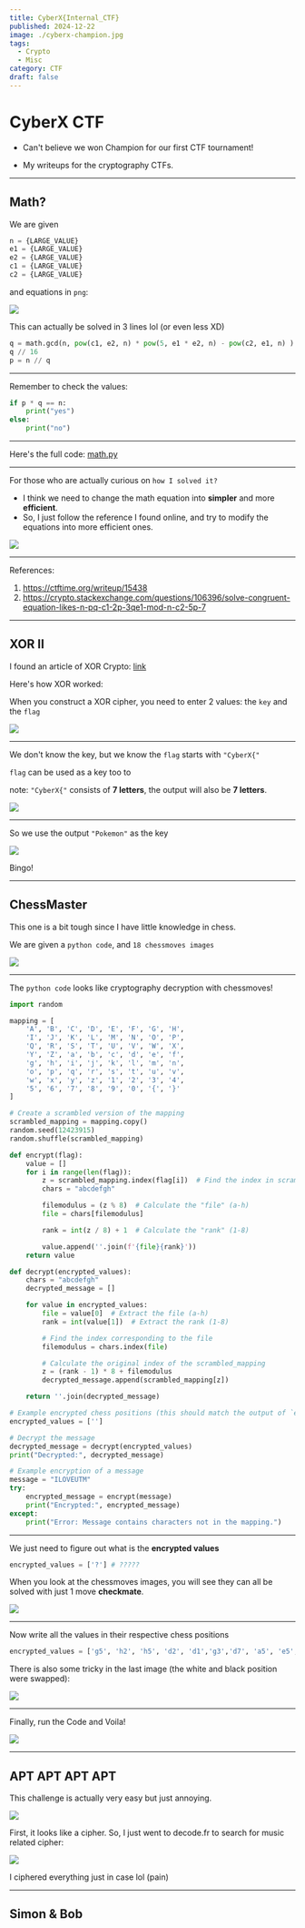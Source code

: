 ```yaml
---
title: CyberX{Internal_CTF}
published: 2024-12-22
image: ./cyberx-champion.jpg
tags:
  - Crypto
  - Misc
category: CTF
draft: false
---
```


# CyberX CTF


- Can't believe we won Champion for our first CTF tournament!

- My writeups for the cryptography CTFs.

---

## Math?

We are given

```python
n = {LARGE_VALUE}
e1 = {LARGE_VALUE}
e2 = {LARGE_VALUE}
c1 = {LARGE_VALUE}
c2 = {LARGE_VALUE}
```

and equations in `png`:

![](./assets/397964183-39ea306a-7e27-4155-9baf-bbd352e8f99b.png)

This can actually be solved in 3 lines lol (or even less XD)

```python
q = math.gcd(n, pow(c1, e2, n) * pow(5, e1 * e2, n) - pow(c2, e1, n) )
q // 16
p = n // q
```

---

Remember to check the values:

```python
if p * q == n:
    print("yes")
else:
    print("no")
```

---

Here's the full code: [math.py](https://github.com/Exberg/ctf-writeups/blob/main/math.py)

---

For those who are actually curious on `how I solved it?`

- I think we need to change the math equation into **simpler** and more **efficient**.
- So, I just follow the reference I found online, and try to modify the equations into more efficient ones.

![](./assets/397966112-a16573c7-1c92-4a51-9cfa-873a737a6124.png)

---

References:

1. https://ctftime.org/writeup/15438
2. https://crypto.stackexchange.com/questions/106396/solve-congruent-equation-likes-n-pq-c1-2p-3qe1-mod-n-c2-5p-7

---

## XOR II

I found an article of XOR Crypto: [link](https://golamrabbany.medium.com/crypto-ctf-you-either-know-xor-you-dont-69ac9b8f4812)

Here's how XOR worked:

When you construct a XOR cipher, you need to enter 2 values: the `key` and the `flag`

![](./assets/397962425-21fd28ad-d5b2-42c3-aa0c-588cb81cf204.png)

---

We don't know the key, but we know the `flag` starts with `"CyberX{"`

`flag` can be used as a key too to

note: `"CyberX{"` consists of **7 letters**, the output will also be **7 letters**.

![](./assets/397962596-11e795f0-7e94-4bff-9df2-9298746d2453.png)

---

So we use the output `"Pokemon"` as the key

![](./assets/397962699-c578f97a-c8e3-432d-a796-b7d024a441a1.png)

Bingo!

---

## ChessMaster

This one is a bit tough since I have little knowledge in chess.

We are given a `python code`, and `18 chessmoves images`

![](./assets/397962816-0f9f1fa6-cc2e-44d9-b732-4f808b8de109.png)

---

The `python code` looks like cryptography decryption with chessmoves!

```python
import random

mapping = [
    'A', 'B', 'C', 'D', 'E', 'F', 'G', 'H',
    'I', 'J', 'K', 'L', 'M', 'N', 'O', 'P',
    'Q', 'R', 'S', 'T', 'U', 'V', 'W', 'X',
    'Y', 'Z', 'a', 'b', 'c', 'd', 'e', 'f',
    'g', 'h', 'i', 'j', 'k', 'l', 'm', 'n',
    'o', 'p', 'q', 'r', 's', 't', 'u', 'v',
    'w', 'x', 'y', 'z', '1', '2', '3', '4',
    '5', '6', '7', '8', '9', '0', '{', '}'
]

# Create a scrambled version of the mapping
scrambled_mapping = mapping.copy()
random.seed(12423915)
random.shuffle(scrambled_mapping)

def encrypt(flag):
    value = []
    for i in range(len(flag)):
        z = scrambled_mapping.index(flag[i])  # Find the index in scrambled mapping
        chars = "abcdefgh"

        filemodulus = (z % 8)  # Calculate the "file" (a-h)
        file = chars[filemodulus]

        rank = int(z / 8) + 1  # Calculate the "rank" (1-8)

        value.append(''.join(f'{file}{rank}'))
    return value

def decrypt(encrypted_values):
    chars = "abcdefgh"
    decrypted_message = []

    for value in encrypted_values:
        file = value[0]  # Extract the file (a-h)
        rank = int(value[1])  # Extract the rank (1-8)

        # Find the index corresponding to the file
        filemodulus = chars.index(file)

        # Calculate the original index of the scrambled_mapping
        z = (rank - 1) * 8 + filemodulus
        decrypted_message.append(scrambled_mapping[z])

    return ''.join(decrypted_message)

# Example encrypted chess positions (this should match the output of `encrypt` function)
encrypted_values = ['']

# Decrypt the message
decrypted_message = decrypt(encrypted_values)
print("Decrypted:", decrypted_message)

# Example encryption of a message
message = "ILOVEUTM"
try:
    encrypted_message = encrypt(message)
    print("Encrypted:", encrypted_message)
except:
    print("Error: Message contains characters not in the mapping.")

```

---

We just need to figure out what is the **encrypted values**

```python
encrypted_values = ['?'] # ?????
```

When you look at the chessmoves images, you will see they can all be solved with just 1 move **checkmate**.

![](./assets/397963235-b19c1da9-5c98-400a-bc70-08f9bf24a118.png)

---

Now write all the values in their respective chess positions

```python
encrypted_values = ['g5', 'h2', 'h5', 'd2', 'd1','g3','d7', 'a5', 'e5', 'e3', 'd2', 'b5', 'a6', 'a7', 'd1', 'g4', 'f2', 'c6']
```

There is also some tricky in the last image (the white and black position were swapped):

![](./assets/397963461-b5de1e05-24ef-4026-8d4e-326776d4c489.png)

---

Finally, run the Code and Voila!

![](./assets/flag.png)

---

## APT APT APT APT

This challenge is actually very easy but just annoying.

![](./assets/APTAPTAPT.png)

First, it looks like a cipher. So, I just went to decode.fr to search for music related cipher:

![](./assets/musicsheetcipher.png)

I ciphered everything just in case lol (pain)

---

## Simon & Bob
